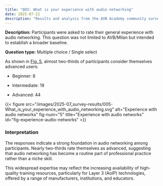 ```yaml
---
title: "Q03: What is your experience with audio networking"
date: 2025-07-21
description: "Results and analysis from the AVB Academy community survey 2025"
---
```


**Description:** Participants were asked to rate their general experience with audio networking. This question was not limited to AVB/Milan but intended to establish a broader baseline.

**Question type:** Multiple choice / Single select

<div class="text-image-container">
  <div class="text">

As shown in [Fig. 5](#fig-experience-audio-networks), almost two-thirds of participants consider themselves advanced users:

- Beginner: 8  
- Intermediate: 19  
- Advanced: 44  

  </div>
  <div class="image">

{{< figure src="/images/2025-07_survey-results/005-What_is_your_experience_with_audio_networking.svg" alt="Experience with audio networks" fig-num="5" title="Experience with audio networks" id="fig-experience-audio-networks" >}}

  </div>
</div>

### Interpretation

The responses indicate a strong foundation in audio networking among participants. Nearly two-thirds rate themselves as advanced, suggesting that audio networking has become a routine part of professional practice rather than a niche skill.

This widespread expertise may reflect the increasing availability of high-quality training resources, particularly for Layer 3 (AoIP) technologies, offered by a range of manufacturers, institutions, and educators.

